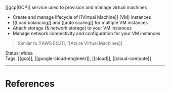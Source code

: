 [[gcp|GCP]] service used to provision and manage virtual machines

- Create and manage lifecycle of [[Virtual Machine]] (VM) instances  
- [[Load balancing]] and [[auto scaling]] for multiple VM instances  
- Attach storage (& network storage) to your VM instances  
- Manage network connectivity and configuration for your VM instances

> Similar to [[AWS EC2]], [[Azure Virtual Machines]]

Status: #idea  
Tags:  [[gcp]], [[google-cloud-engineer]], [[cloud]], [[cloud-compute]]

---
# References